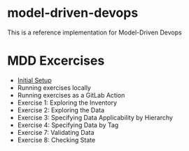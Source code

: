 # model-driven-devops
This is a reference implementation for Model-Driven Devops

# MDD Excercises
* [Initial Setup](exercises/initial-setup.md)
* Running exercises locally
* Running exercises as a GitLab Action
* Exercise 1: Exploring the Inventory
* Exercise 2: Exploring the Data
* Exercise 3: Specifying Data Applicability by Hierarchy
* Exercise 4: Specifying Data by Tag
* Exercise 7: Validating Data
* Exercise 8: Checking State
